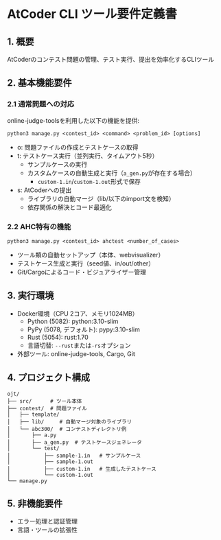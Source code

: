 # AtCoder CLI ツール要件定義書

## 1. 概要

AtCoderのコンテスト問題の管理、テスト実行、提出を効率化するCLIツール

## 2. 基本機能要件

### 2.1 通常問題への対応
online-judge-toolsを利用した以下の機能を提供:
```
python3 manage.py <contest_id> <command> <problem_id> [options]
```
- o: 問題ファイルの作成とテストケースの取得
- t: テストケース実行（並列実行、タイムアウト5秒）
  - サンプルケースの実行
  - カスタムケースの自動生成と実行（`a_gen.py`が存在する場合）
    - `custom-1.in`/`custom-1.out`形式で保存
- s: AtCoderへの提出
  - ライブラリの自動マージ（lib/以下のimport文を検知）
  - 依存関係の解決とコード最適化

### 2.2 AHC特有の機能
```
python3 manage.py <contest_id> ahctest <number_of_cases>
```
- ツール類の自動セットアップ（本体、webvisualizer）
- テストケース生成と実行（seed値、in/out/other）
- Git/Cargoによるコード・ビジュアライザー管理

## 3. 実行環境

- Docker環境（CPU 2コア、メモリ1024MB）
  - Python (5082): python:3.10-slim
  - PyPy (5078, デフォルト): pypy:3.10-slim
  - Rust (5054): rust:1.70
  - 言語切替: `--rust`または`-rs`オプション
- 外部ツール: online-judge-tools, Cargo, Git

## 4. プロジェクト構成
```
ojt/
├── src/      # ツール本体
├── contest/  # 問題ファイル
│   ├── template/
│   ├── lib/     # 自動マージ対象のライブラリ
│   └── abc300/  # コンテストディレクトリ例
│       ├── a.py
│       ├── a_gen.py  # テストケースジェネレータ
│       └── test/
│           ├── sample-1.in   # サンプルケース
│           ├── sample-1.out
│           ├── custom-1.in   # 生成したテストケース
│           └── custom-1.out
└── manage.py
```

## 5. 非機能要件
- エラー処理と認証管理
- 言語・ツールの拡張性 